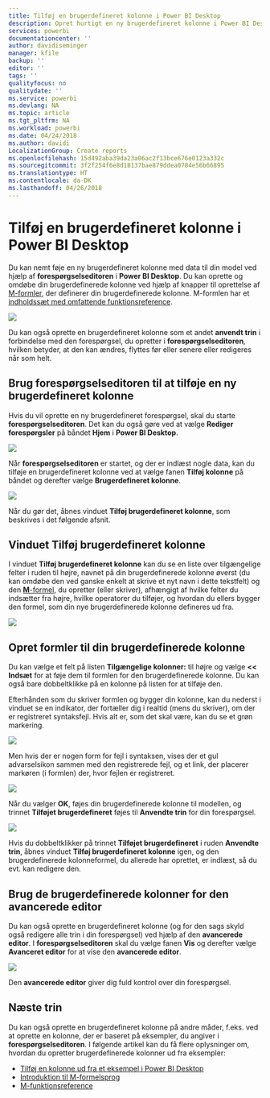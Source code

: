 ```yaml
---
title: Tilføj en brugerdefineret kolonne i Power BI Desktop
description: Opret hurtigt en ny brugerdefineret kolonne i Power BI Desktop
services: powerbi
documentationcenter: ''
author: davidiseminger
manager: kfile
backup: ''
editor: ''
tags: ''
qualityfocus: no
qualitydate: ''
ms.service: powerbi
ms.devlang: NA
ms.topic: article
ms.tgt_pltfrm: NA
ms.workload: powerbi
ms.date: 04/24/2018
ms.author: davidi
LocalizationGroup: Create reports
ms.openlocfilehash: 15d492aba39da23a06ac2f13bce676e0123a332c
ms.sourcegitcommit: 3f2f254f6e8d18137bae879ddea0784e56b66895
ms.translationtype: HT
ms.contentlocale: da-DK
ms.lasthandoff: 04/26/2018
---
```

# <a name="add-a-custom-column-in-power-bi-desktop"></a>Tilføj en brugerdefineret kolonne i Power BI Desktop
Du kan nemt føje en ny brugerdefineret kolonne med data til din model ved hjælp af **forespørgselseditoren** i **Power BI Desktop**. Du kan oprette og omdøbe din brugerdefinerede kolonne ved hjælp af knapper til oprettelse af [M-formler](https://msdn.microsoft.com/library/mt270235.aspx), der definerer din brugerdefinerede kolonne. M-formlen har et [indholdssæt med omfattende funktionsreference](https://msdn.microsoft.com/library/mt779182.aspx). 

![](media/desktop-add-custom-column/add-custom-column_01.png)

Du kan også oprette en brugerdefineret kolonne som et andet **anvendt trin** i forbindelse med den forespørgsel, du opretter i **forespørgselseditoren**, hvilken betyder, at den kan ændres, flyttes før eller senere eller redigeres når som helt.

## <a name="use-query-editor-to-add-a-new-custom-column"></a>Brug forespørgselseditoren til at tilføje en ny brugerdefineret kolonne
Hvis du vil oprette en ny brugerdefineret forespørgsel, skal du starte **forespørgselseditoren**. Det kan du også gøre ved at vælge **Rediger forespørgsler** på båndet **Hjem** i **Power BI Desktop**.

![](media/desktop-add-custom-column/add-column-from-example_02.png)

Når **forespørgselseditoren** er startet, og der er indlæst nogle data, kan du tilføje en brugerdefineret kolonne ved at vælge fanen **Tilføj kolonne** på båndet og derefter vælge **Brugerdefineret kolonne**.

![](media/desktop-add-custom-column/add-custom-column_02.png)

Når du gør det, åbnes vinduet **Tilføj brugerdefineret kolonne**, som beskrives i det følgende afsnit.

## <a name="the-add-custom-column-window"></a>Vinduet Tilføj brugerdefineret kolonne
I vinduet **Tilføj brugerdefineret kolonne** kan du se en liste over tilgængelige felter i ruden til højre, navnet på din brugerdefinerede kolonne øverst (du kan omdøbe den ved ganske enkelt at skrive et nyt navn i dette tekstfelt) og den [**M**-formel](https://msdn.microsoft.com/library/mt779182.aspx), du opretter (eller skriver), afhængigt af hvilke felter du indsætter fra højre, hvilke operatorer du tilføjer, og hvordan du ellers bygger den formel, som din nye brugerdefinerede kolonne defineres ud fra. 

![](media/desktop-add-custom-column/add-custom-column_03.png)

## <a name="create-formulas-for-your-custom-column"></a>Opret formler til din brugerdefinerede kolonne
Du kan vælge et felt på listen **Tilgængelige kolonner:** til højre og vælge **<< Indsæt** for at føje dem til formlen for den brugerdefinerede kolonne. Du kan også bare dobbeltklikke på en kolonne på listen for at tilføje den.

Efterhånden som du skriver formlen og bygger din kolonne, kan du nederst i vinduet se en indikator, der fortæller dig i realtid (mens du skriver), om der er registreret syntaksfejl. Hvis alt er, som det skal være, kan du se et grøn markering.

![](media/desktop-add-custom-column/add-custom-column_04.png)

Men hvis der er nogen form for fejl i syntaksen, vises der et gul advarselsikon sammen med den registrerede fejl, og et link, der placerer markøren (i formlen) der, hvor fejlen er registreret.

![](media/desktop-add-custom-column/add-custom-column_05.png)

Når du vælger **OK**, føjes din brugerdefinerede kolonne til modellen, og trinnet **Tilføjet brugerdefineret** føjes til **Anvendte trin** for din forespørgsel.

![](media/desktop-add-custom-column/add-custom-column_06.png)

Hvis du dobbeltklikker på trinnet **Tilføjet brugerdefineret** i ruden **Anvendte trin**, åbnes vinduet **Tilføj brugerdefineret kolonne** igen, og den brugerdefinerede kolonneformel, du allerede har oprettet, er indlæst, så du evt. kan redigere den.

## <a name="using-the-advanced-editor-for-custom-columns"></a>Brug de brugerdefinerede kolonner for den avancerede editor
Du kan også oprette en brugerdefineret kolonne (og for den sags skyld også redigere alle trin i din forespørgsel) ved hjælp af den **avancerede editor**. I **forespørgselseditoren** skal du vælge fanen **Vis** og derefter vælge **Avanceret editor** for at vise den **avancerede editor**.

![](media/desktop-add-custom-column/add-custom-column_07.png)

Den **avancerede editor** giver dig fuld kontrol over din forespørgsel.

## <a name="next-steps"></a>Næste trin
Du kan også oprette en brugerdefineret kolonne på andre måder, f.eks. ved at oprette en kolonne, der er baseret på eksempler, du angiver i **forespørgselseditoren**. I følgende artikel kan du få flere oplysninger om, hvordan du opretter brugerdefinerede kolonner ud fra eksempler:

* [Tilføj en kolonne ud fra et eksempel i Power BI Desktop](desktop-add-column-from-example.md)
* [Introduktion til M-formelsprog](https://msdn.microsoft.com/library/mt270235.aspx)
* [M-funktionsreference](https://msdn.microsoft.com/library/mt779182.aspx)  

